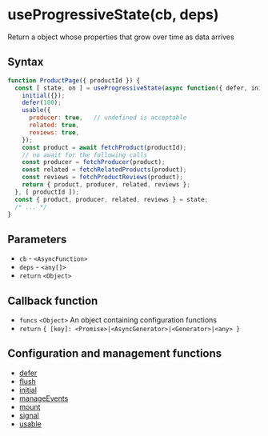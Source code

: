 # useProgressiveState(cb, deps)

Return a object whose properties that grow over time as data arrives

## Syntax

```js
function ProductPage({ productId }) {
  const [ state, on ] = useProgressiveState(async function({ defer, initial, usable }) => {
    initial({});
    defer(100);
    usable({
      producer: true,   // undefined is acceptable
      related: true,    
      reviews: true,    
    });
    const product = await fetchProduct(productId);
    // no await for the following calls
    const producer = fetchProducer(product);  
    const related = fetchRelatedProducts(product);
    const reviews = fetchProductReviews(product);
    return { product, producer, related, reviews };
  }, [ productId ]);
  const { product, producer, related, reviews } = state;
  /* ... */
}
```

## Parameters

* `cb` - `<AsyncFunction>`
* `deps` - `<any[]>`
* `return` `<Object>`

## Callback function

* `funcs` `<Object>` An object containing configuration functions
* `return` `{ [key]: <Promise>|<AsyncGenerator>|<Generator>|<any> }`

## Configuration and management functions

* [defer](./defer.md)
* [flush](./flush.md)
* [initial](./initial.md)
* [manageEvents](./manageEvents.md)
* [mount](./mount.md)
* [signal](./signal.md)
* [usable](./usable.md)
